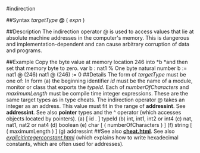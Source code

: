
#indirection

##Syntax
*targetType* **@** ( *expn* )

##Description
The indirection operator @ is used to access values that lie at absolute machine addresses in the computer's memory. This is dangerous and implementation-dependent and can cause arbitrary corruption of data and programs.

##Example
Copy the byte value at memory location 246 into *b *and then set that memory byte to zero.
        var b : nat1            % One byte natural number
        b := nat1 @ (246)
        nat1 @ (246) := 0
##Details
The form of *targetType* must be one of:
In form (a) the beginning identifier *id* must be the name of a module, monitor or class that exports the *typeId*. Each of *numberOfCharacters* and *maximumLength* must be compile time integer expressions. These are the same target types as in type cheats.
The indirection operator @ takes an integer as an address. This value must fit in the range of **addressint**. See **addressint**. See also **pointer** types and the ^ operator (which accesses objects located by pointers).
        (a) [ id . ] typeId
        (b) int, int1, int2 or int4
        (c) nat, nat1, nat2 or nat4
        (d) boolean
        (e) char [ ( numberOfCharacters ) ]
        (f) string [ ( maximumLength ) ]
        (g) addressint
##See also
**[cheat.html](cheat)**. See also *[explicitintegerconstant.html](explicitIntegerConstant)* (which explains how to write hexadecimal constants, which are often used for addresses).
